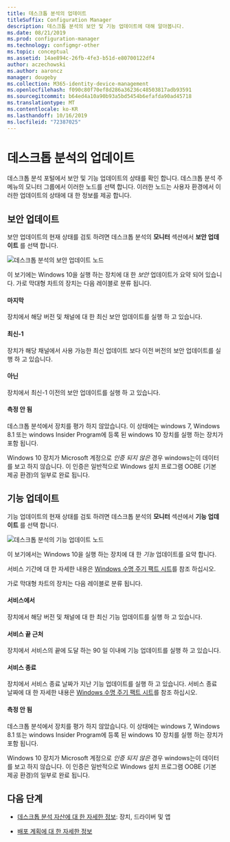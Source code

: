 ```yaml
---
title: 데스크톱 분석의 업데이트
titleSuffix: Configuration Manager
description: 데스크톱 분석의 보안 및 기능 업데이트에 대해 알아봅니다.
ms.date: 08/21/2019
ms.prod: configuration-manager
ms.technology: configmgr-other
ms.topic: conceptual
ms.assetid: 14ae894c-26fb-4fe3-b51d-e80700122df4
author: aczechowski
ms.author: aaroncz
manager: dougeby
ms.collection: M365-identity-device-management
ms.openlocfilehash: f090c80f70ef8d286a36236c48503817adb93591
ms.sourcegitcommit: b64ed4a10a90b93a5bd5454b6efafda90ad45718
ms.translationtype: MT
ms.contentlocale: ko-KR
ms.lasthandoff: 10/16/2019
ms.locfileid: "72387025"
---
```

# <a name="updates-in-desktop-analytics"></a>데스크톱 분석의 업데이트

데스크톱 분석 포털에서 보안 및 기능 업데이트의 상태를 확인 합니다. 데스크톱 분석 주 메뉴의 모니터 그룹에서 이러한 노드를 선택 합니다. 이러한 노드는 사용자 환경에서 이러한 업데이트의 상태에 대 한 정보를 제공 합니다.


## <a name="security-updates"></a>보안 업데이트

보안 업데이트의 현재 상태를 검토 하려면 데스크톱 분석의 **모니터** 섹션에서 **보안 업데이트** 를 선택 합니다.

![데스크톱 분석의 보안 업데이트 노드](media/security-updates.png)

이 보기에는 Windows 10을 실행 하는 장치에 대 한 *보안* 업데이트가 요약 되어 있습니다. 가로 막대형 차트의 장치는 다음 레이블로 분류 됩니다.

#### <a name="latest"></a>마지막

장치에서 해당 버전 및 채널에 대 한 최신 보안 업데이트를 실행 하 고 있습니다.

#### <a name="latest-1"></a>최신-1

장치가 해당 채널에서 사용 가능한 최신 업데이트 보다 이전 버전의 보안 업데이트를 실행 하 고 있습니다.

#### <a name="older"></a>아닌

장치에서 최신-1 이전의 보안 업데이트를 실행 하 고 있습니다.

#### <a name="not-measured"></a>측정 안 됨

데스크톱 분석에서 장치를 평가 하지 않았습니다. 이 상태에는 windows 7, Windows 8.1 또는 windows Insider Program에 등록 된 windows 10 장치를 실행 하는 장치가 포함 됩니다.  

Windows 10 장치가 Microsoft 계정으로 *인증 되지 않은* 경우 windows는이 데이터를 보고 하지 않습니다. 이 인증은 일반적으로 Windows 설치 프로그램 OOBE (기본 제공 환경)의 일부로 완료 됩니다.<!-- 5148153 -->


## <a name="feature-updates"></a>기능 업데이트

기능 업데이트의 현재 상태를 검토 하려면 데스크톱 분석의 **모니터** 섹션에서 **기능 업데이트** 를 선택 합니다.

![데스크톱 분석의 기능 업데이트 노드](media/feature-updates.png)

이 보기에서는 Windows 10을 실행 하는 장치에 대 한 *기능* 업데이트를 요약 합니다.

서비스 기간에 대 한 자세한 내용은 [Windows 수명 주기 팩트 시트](https://support.microsoft.com/help/13853/windows-lifecycle-fact-sheet)를 참조 하십시오.  

가로 막대형 차트의 장치는 다음 레이블로 분류 됩니다.

#### <a name="in-service"></a>서비스에서

장치에서 해당 버전 및 채널에 대 한 최신 기능 업데이트를 실행 하 고 있습니다.  

#### <a name="near-end-of-service"></a>서비스 끝 근처

장치에서 서비스의 끝에 도달 하는 90 일 이내에 기능 업데이트를 실행 하 고 있습니다.

#### <a name="end-of-service"></a>서비스 종료

장치에서 서비스 종료 날짜가 지난 기능 업데이트를 실행 하 고 있습니다. 서비스 종료 날짜에 대 한 자세한 내용은 [Windows 수명 주기 팩트 시트](https://support.microsoft.com/help/13853/windows-lifecycle-fact-sheet)를 참조 하십시오.

#### <a name="not-measured"></a>측정 안 됨

데스크톱 분석에서 장치를 평가 하지 않았습니다. 이 상태에는 windows 7, Windows 8.1 또는 windows Insider Program에 등록 된 windows 10 장치를 실행 하는 장치가 포함 됩니다.

Windows 10 장치가 Microsoft 계정으로 *인증 되지 않은* 경우 windows는이 데이터를 보고 하지 않습니다. 이 인증은 일반적으로 Windows 설치 프로그램 OOBE (기본 제공 환경)의 일부로 완료 됩니다.<!-- 5148153 -->


## <a name="next-steps"></a>다음 단계

- [데스크톱 분석 자산에 대 한 자세한 정보](/sccm/desktop-analytics/about-assets): 장치, 드라이버 및 앱  

- [배포 계획에 대 한 자세한 정보](/sccm/desktop-analytics/about-deployment-plans)  

